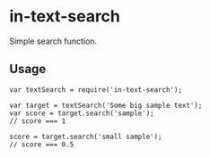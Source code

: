 # in-text-search

Simple search function.

## Usage

```
var textSearch = require('in-text-search');

var target = textSearch('Some big sample text');
var score = target.search('sample');
// score === 1

score = target.search('small sample');
// score === 0.5
```

